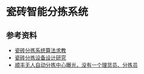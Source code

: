 # 瓷砖智能分拣系统

## 参考资料
* [瓷砖分拣系统算法求教](https://www.ad.siemens.com.cn/Service/answer/solution.aspx?Q_ID=84939&cid=1028)
* [瓷砖分拣设备设计研究](https://wenku.baidu.com/view/e9d9711150e2524de4187e96.html)
* [顺丰无人自动分拣中心曝光，没有一个理货员、分拣员](https://t.cj.sina.com.cn/articles/view/5973912493/16412abad001001t8b)
